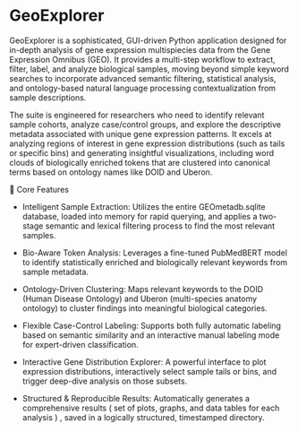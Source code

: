 # GeoExplorer 

GeoExplorer is a sophisticated, GUI-driven Python application designed for in-depth analysis of gene expression multispiecies data from the Gene Expression Omnibus (GEO). It provides a multi-step workflow to extract, filter, label, and analyze biological samples, moving beyond simple keyword searches to incorporate advanced semantic filtering, statistical analysis, and ontology-based natural language processing contextualization from sample descriptions.

The suite is engineered for researchers who need to identify relevant sample cohorts, analyze case/control groups, and explore the descriptive metadata associated with unique gene expression patterns. It excels at analyzing regions of interest in gene expression distributions (such as tails or specific bins) and generating insightful visualizations, including word clouds of biologically enriched tokens that are clustered into canonical terms based on ontology names like DOID and Uberon.


🔬 Core Features

- Intelligent Sample Extraction: Utilizes the entire GEOmetadb.sqlite database, loaded into memory for rapid querying, and applies a two-stage semantic and lexical filtering process to find the most relevant samples.

- Bio-Aware Token Analysis: Leverages a fine-tuned PubMedBERT model to identify statistically enriched and biologically relevant keywords from sample metadata.

- Ontology-Driven Clustering: Maps relevant keywords to the DOID (Human Disease Ontology) and Uberon (multi-species anatomy ontology) to cluster findings into meaningful biological categories.

- Flexible Case-Control Labeling: Supports both fully automatic labeling based on semantic similarity and an interactive manual labeling mode for expert-driven classification.

- Interactive Gene Distribution Explorer: A powerful interface to plot expression distributions, interactively select sample tails or bins, and trigger deep-dive analysis on those subsets.

- Structured & Reproducible Results: Automatically generates a comprehensive results ( set of plots, graphs, and data tables for each analysis ) , saved in a logically structured, timestamped directory.
